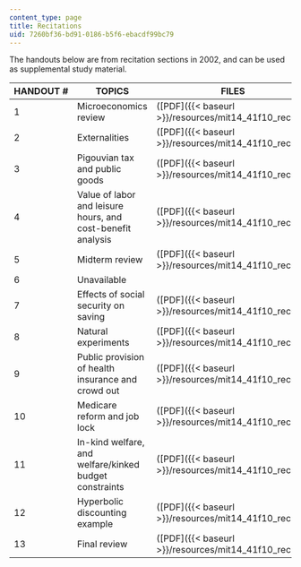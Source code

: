 ```yaml
---
content_type: page
title: Recitations
uid: 7260bf36-bd91-0186-b5f6-ebacdf99bc79
---
```


The handouts below are from recitation sections in 2002, and can be used as supplemental study material.

| HANDOUT # | TOPICS | FILES |
| --- | --- | --- |
| 1 | Microeconomics review | ([PDF]({{< baseurl >}}/resources/mit14_41f10_rec01)) |
| 2 | Externalities | ([PDF]({{< baseurl >}}/resources/mit14_41f10_rec02)) |
| 3 | Pigouvian tax and public goods | ([PDF]({{< baseurl >}}/resources/mit14_41f10_rec03)) |
| 4 | Value of labor and leisure hours, and cost-benefit analysis | ([PDF]({{< baseurl >}}/resources/mit14_41f10_rec04)) |
| 5 | Midterm review | ([PDF]({{< baseurl >}}/resources/mit14_41f10_rec05)) |
| 6 | Unavailable | &nbsp; |
| 7 | Effects of social security on saving | ([PDF]({{< baseurl >}}/resources/mit14_41f10_rec07)) |
| 8 | Natural experiments | ([PDF]({{< baseurl >}}/resources/mit14_41f10_rec08)) |
| 9 | Public provision of health insurance and crowd out | ([PDF]({{< baseurl >}}/resources/mit14_41f10_rec09)) |
| 10 | Medicare reform and job lock | ([PDF]({{< baseurl >}}/resources/mit14_41f10_rec10)) |
| 11 | In-kind welfare, and welfare/kinked budget constraints | ([PDF]({{< baseurl >}}/resources/mit14_41f10_rec11)) |
| 12 | Hyperbolic discounting example | ([PDF]({{< baseurl >}}/resources/mit14_41f10_rec12)) |
| 13 | Final review | ([PDF]({{< baseurl >}}/resources/mit14_41f10_rec13))